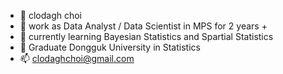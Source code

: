 - 👋 clodagh choi
- 👀 work as Data Analyst / Data Scientist in MPS for 2 years +
- 🌱 currently learning Bayesian Statistics and Spartial Statistics
- 💞️ Graduate Dongguk University in Statistics
- 📫 clodaghchoi@gmail.com

<!---
clodaghchoi/clodaghchoi is a ✨ special ✨ repository because its `README.md` (this file) appears on your GitHub profile.
You can click the Preview link to take a look at your changes.
--->
